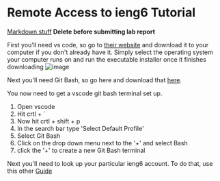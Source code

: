 # Remote Access to ieng6 Tutorial

[Markdown stuff](https://commonmark.org/help/) **Delete before submitting lab report**

First you'll need vs code, so go to [their website](https://code.visualstudio.com/) and download it to your computer if you don't already have it.
Simply select the operating system your computer runs on and run the executable installer once it finishes downloading
![image](https://user-images.githubusercontent.com/70412955/212784858-258c66f8-ef24-4d65-bf5d-abc52d4b034b.png)

Next you'll need Git Bash, so go here and download that [here](https://gitforwindows.org/).

You now need to get a vscode git bash terminal set up.
1. Open vscode
2. Hit crtl + `
3. Now hit crtl + shift + p
4. In the search bar type 'Select Default Profile'
5. Select Git Bash
6. Click on the drop down menu next to the '+' and select Bash
7. click the '+' to create a new Git Bash terminal

Next you'll need to look up your particular ieng6 account. To do that, use this other [Guide](https://docs.google.com/document/d/1hs7CyQeh-MdUfM9uv99i8tqfneos6Y8bDU0uhn1wqho/edit)


